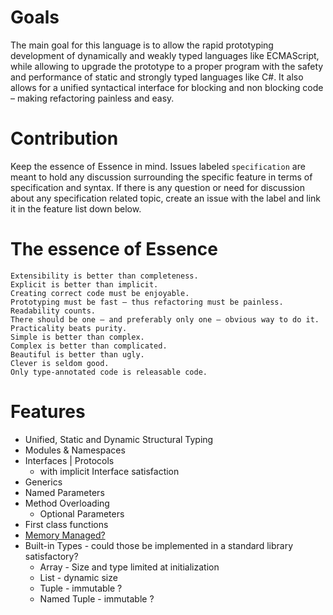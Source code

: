 # Goals
The main goal for this language is to allow the rapid prototyping development of dynamically and weakly typed languages like ECMAScript,
while allowing to upgrade the prototype to a proper program with the safety and performance of static and strongly typed languages like C#. It also allows for a unified syntactical interface for blocking and non blocking code – making refactoring painless and easy.

# Contribution
Keep the essence of Essence in mind.
Issues labeled `specification` are meant to hold any discussion surrounding the specific feature in terms of specification and syntax. If there is any question or need for discussion about any specification related topic, create an issue with the label and link it in the feature list down below.

# The essence of Essence
	Extensibility is better than completeness.
	Explicit is better than implicit.
	Creating correct code must be enjoyable.
	Prototyping must be fast – thus refactoring must be painless.
	Readability counts.
	There should be one – and preferably only one – obvious way to do it.
	Practicality beats purity.
	Simple is better than complex.
	Complex is better than complicated.
	Beautiful is better than ugly.
	Clever is seldom good.
	Only type-annotated code is releasable code.

# Features
* Unified, Static and Dynamic Structural Typing
* Modules & Namespaces
* Interfaces | Protocols
	* with implicit Interface satisfaction
* Generics
* Named Parameters
* Method Overloading
	* Optional Parameters
* First class functions
* [Memory Managed?](https://github.com/atrefz/essence/issues/1)
* Built-in Types - could those be implemented in a standard library satisfactory?
	* Array - Size and type limited at initialization
	* List - dynamic size
	* Tuple - immutable ?
	* Named Tuple - immutable ?
